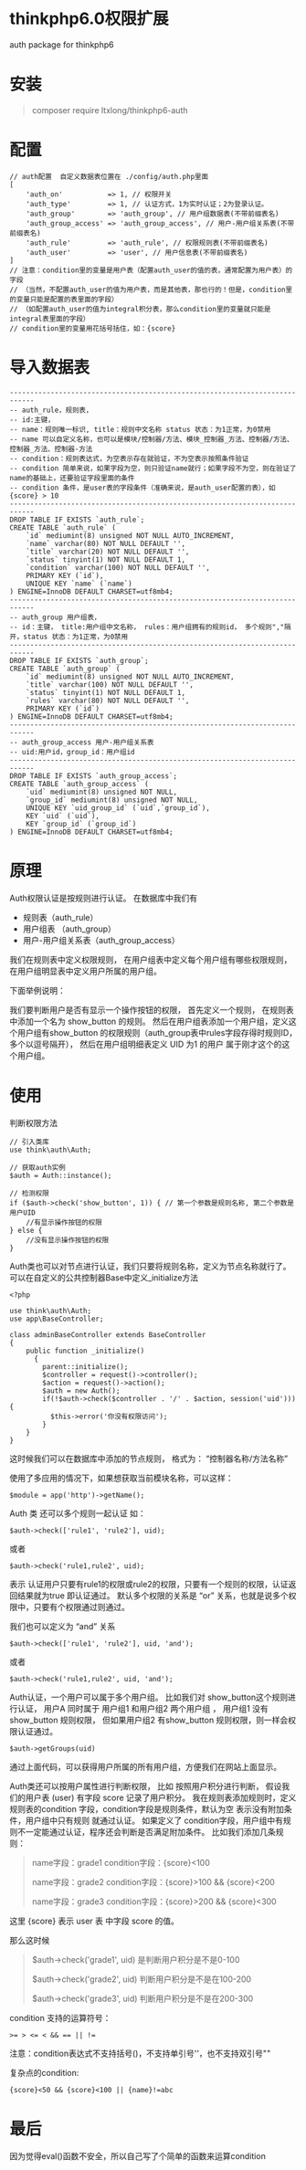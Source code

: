 # thinkphp6.0权限扩展
auth package for thinkphp6

# 安装

> composer require ltxlong/thinkphp6-auth

# 配置
~~~
// auth配置  自定义数据表位置在 ./config/auth.php里面
[
    'auth_on'           => 1, // 权限开关
    'auth_type'         => 1, // 认证方式，1为实时认证；2为登录认证。
    'auth_group'        => 'auth_group', // 用户组数据表(不带前缀表名)
    'auth_group_access' => 'auth_group_access', // 用户-用户组关系表(不带前缀表名)
    'auth_rule'         => 'auth_rule', // 权限规则表(不带前缀表名)
    'auth_user'         => 'user', // 用户信息表(不带前缀表名)
]
// 注意：condition里的变量是用户表（配置auth_user的值的表，通常配置为用户表）的字段
// （当然，不配置auth_user的值为用户表，而是其他表，那也行的！但是，condition里的变量只能是配置的表里面的字段）
// （如配置auth_user的值为integral积分表，那么condition里的变量就只能是integral表里面的字段）
// condition里的变量用花括号括住，如：{score}
~~~

# 导入数据表
~~~
----------------------------------------------------------------------------
-- auth_rule，规则表，
-- id:主键，
-- name：规则唯一标识, title：规则中文名称 status 状态：为1正常，为0禁用
-- name 可以自定义名称，也可以是模块/控制器/方法、模块_控制器_方法、控制器/方法、控制器_方法、控制器-方法
-- condition：规则表达式，为空表示存在就验证，不为空表示按照条件验证
-- condition 简单来说，如果字段为空，则只验证name就行；如果字段不为空，则在验证了name的基础上，还要验证字段里面的条件
-- condition 条件，是user表的字段条件（准确来说，是auth_user配置的表），如 {score} > 10
----------------------------------------------------------------------------
DROP TABLE IF EXISTS `auth_rule`;
CREATE TABLE `auth_rule` (
    `id` mediumint(8) unsigned NOT NULL AUTO_INCREMENT,
    `name` varchar(80) NOT NULL DEFAULT '',
    `title` varchar(20) NOT NULL DEFAULT '',
    `status` tinyint(1) NOT NULL DEFAULT 1,
    `condition` varchar(100) NOT NULL DEFAULT '',
    PRIMARY KEY (`id`),
    UNIQUE KEY `name` (`name`)
) ENGINE=InnoDB DEFAULT CHARSET=utf8mb4;
----------------------------------------------------------------------------
-- auth_group 用户组表，
-- id：主键， title:用户组中文名称， rules：用户组拥有的规则id， 多个规则","隔开，status 状态：为1正常，为0禁用
----------------------------------------------------------------------------
DROP TABLE IF EXISTS `auth_group`;
CREATE TABLE `auth_group` (
    `id` mediumint(8) unsigned NOT NULL AUTO_INCREMENT,
    `title` varchar(100) NOT NULL DEFAULT '',
    `status` tinyint(1) NOT NULL DEFAULT 1,
    `rules` varchar(80) NOT NULL DEFAULT '',
    PRIMARY KEY (`id`)
) ENGINE=InnoDB DEFAULT CHARSET=utf8mb4;
----------------------------------------------------------------------------
-- auth_group_access 用户-用户组关系表
-- uid:用户id，group_id：用户组id
----------------------------------------------------------------------------
DROP TABLE IF EXISTS `auth_group_access`;
CREATE TABLE `auth_group_access` (
    `uid` mediumint(8) unsigned NOT NULL,
    `group_id` mediumint(8) unsigned NOT NULL,
    UNIQUE KEY `uid_group_id` (`uid`,`group_id`),
    KEY `uid` (`uid`),
    KEY `group_id` (`group_id`)
) ENGINE=InnoDB DEFAULT CHARSET=utf8mb4;
~~~

# 原理
Auth权限认证是按规则进行认证。 在数据库中我们有
- 规则表（auth_rule）
- 用户组表 （auth_group）
- 用户-用户组关系表（auth_group_access）

我们在规则表中定义权限规则， 在用户组表中定义每个用户组有哪些权限规则，在用户组明显表中定义用户所属的用户组。

下面举例说明：

我们要判断用户是否有显示一个操作按钮的权限， 首先定义一个规则， 在规则表中添加一个名为 show_button 的规则。 
然后在用户组表添加一个用户组，定义这个用户组有show_button 的权限规则（auth_group表中rules字段存得时规则ID，多个以逗号隔开），
然后在用户组明细表定义 UID 为1 的用户 属于刚才这个的这个用户组。

# 使用
判断权限方法
~~~
// 引入类库
use think\auth\Auth;

// 获取auth实例
$auth = Auth::instance();

// 检测权限
if ($auth->check('show_button', 1)) { // 第一个参数是规则名称, 第二个参数是用户UID
	//有显示操作按钮的权限
} else {
	//没有显示操作按钮的权限
}
~~~
Auth类也可以对节点进行认证，我们只要将规则名称，定义为节点名称就行了。 可以在自定义的公共控制器Base中定义_initialize方法
~~~
<?php

use think\auth\Auth;
use app\BaseController;

class adminBaseController extends BaseController
{
    public function _initialize()
	  {
        parent::initialize();
        $controller = request()->controller();
        $action = request()->action();
        $auth = new Auth();
        if(!$auth->check($controller . '/' . $action, session('uid'))){
          $this->error('你没有权限访问');
        }
    }
}
~~~
这时候我们可以在数据库中添加的节点规则， 格式为： “控制器名称/方法名称”

使用了多应用的情况下，如果想获取当前模块名称，可以这样：
~~~
$module = app('http')->getName();
~~~

Auth 类 还可以多个规则一起认证 如：
~~~
$auth->check(['rule1', 'rule2'], uid); 
~~~
或者
~~~
$auth->check('rule1,rule2', uid); 
~~~

表示 认证用户只要有rule1的权限或rule2的权限，只要有一个规则的权限，认证返回结果就为true 即认证通过。
默认多个权限的关系是 “or” 关系，也就是说多个权限中，只要有个权限通过则通过。 

我们也可以定义为 “and” 关系
~~~
$auth->check(['rule1', 'rule2'], uid, 'and'); 
~~~
或者
~~~
$auth->check('rule1,rule2', uid, 'and'); 
~~~

Auth认证，一个用户可以属于多个用户组。 
比如我们对 show_button这个规则进行认证， 用户A 同时属于 用户组1 和用户组2 两个用户组 ， 用户组1 没有show_button 规则权限，
但如果用户组2 有show_button 规则权限，则一样会权限认证通过。

~~~
$auth->getGroups(uid)
~~~
通过上面代码，可以获得用户所属的所有用户组，方便我们在网站上面显示。

Auth类还可以按用户属性进行判断权限， 比如 按照用户积分进行判断， 假设我们的用户表 (user) 有字段 score 记录了用户积分。 
我在规则表添加规则时，定义规则表的condition 字段，condition字段是规则条件，默认为空 表示没有附加条件，用户组中只有规则 就通过认证。 
如果定义了 condition字段，用户组中有规则不一定能通过认证，程序还会判断是否满足附加条件。 比如我们添加几条规则：
>name字段：grade1 condition字段：{score}<100
>
>name字段：grade2 condition字段：{score}>100 && {score}<200
>
>name字段：grade3 condition字段：{score}>200 && {score}<300

这里 {score} 表示 user 表 中字段 score 的值。

那么这时候
>$auth->check('grade1', uid) 是判断用户积分是不是0-100
>
>$auth->check('grade2', uid) 判断用户积分是不是在100-200
>
>$auth->check('grade3', uid) 判断用户积分是不是在200-300

condition 支持的运算符号：
~~~
>= > <= < && == || !=
~~~
注意：condition表达式不支持括号()，不支持单引号''，也不支持双引号""

复杂点的condition:
~~~
{score}<50 && {score}<100 || {name}!=abc
~~~

# 最后
因为觉得eval()函数不安全，所以自己写了个简单的函数来运算condition
